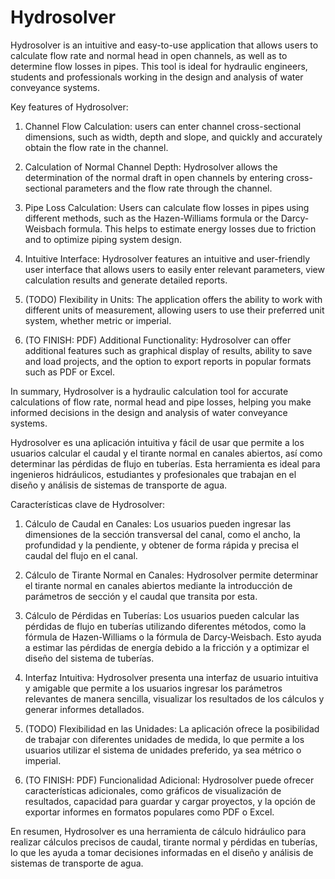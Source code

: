 # Hydrosolver

Hydrosolver is an intuitive and easy-to-use application that allows users to calculate flow rate and normal head in open channels, as well as to determine flow losses in pipes. This tool is ideal for hydraulic engineers, students and professionals working in the design and analysis of water conveyance systems.

Key features of Hydrosolver:

1. Channel Flow Calculation: users can enter channel cross-sectional dimensions, such as width, depth and slope, and quickly and accurately obtain the flow rate in the channel.

2. Calculation of Normal Channel Depth: Hydrosolver allows the determination of the normal draft in open channels by entering cross-sectional parameters and the flow rate through the channel.

3. Pipe Loss Calculation: Users can calculate flow losses in pipes using different methods, such as the Hazen-Williams formula or the Darcy-Weisbach formula. This helps to estimate energy losses due to friction and to optimize piping system design.

4. Intuitive Interface: Hydrosolver features an intuitive and user-friendly user interface that allows users to easily enter relevant parameters, view calculation results and generate detailed reports.

5. (TODO) Flexibility in Units: The application offers the ability to work with different units of measurement, allowing users to use their preferred unit system, whether metric or imperial.

6. (TO FINISH: PDF) Additional Functionality: Hydrosolver can offer additional features such as graphical display of results, ability to save and load projects, and the option to export reports in popular formats such as PDF or Excel.

In summary, Hydrosolver is a hydraulic calculation tool for accurate calculations of flow rate, normal head and pipe losses, helping you make informed decisions in the design and analysis of water conveyance systems.



Hydrosolver es una aplicación intuitiva y fácil de usar que permite a los usuarios calcular el caudal y el tirante normal en canales abiertos, así como determinar las pérdidas de flujo en tuberías. Esta herramienta es ideal para ingenieros hidráulicos, estudiantes y profesionales que trabajan en el diseño y análisis de sistemas de transporte de agua.

Características clave de Hydrosolver:

1. Cálculo de Caudal en Canales: Los usuarios pueden ingresar las dimensiones de la sección transversal del canal, como el ancho, la profundidad y la pendiente, y obtener de forma rápida y precisa el caudal del flujo en el canal.

2. Cálculo de Tirante Normal en Canales: Hydrosolver permite determinar el tirante normal en canales abiertos mediante la introducción de parámetros de sección y el caudal que transita por esta.

3. Cálculo de Pérdidas en Tuberías: Los usuarios pueden calcular las pérdidas de flujo en tuberías utilizando diferentes métodos, como la fórmula de Hazen-Williams o la fórmula de Darcy-Weisbach. Esto ayuda a estimar las pérdidas de energía debido a la fricción y a optimizar el diseño del sistema de tuberías.

4. Interfaz Intuitiva: Hydrosolver presenta una interfaz de usuario intuitiva y amigable que permite a los usuarios ingresar los parámetros relevantes de manera sencilla, visualizar los resultados de los cálculos y generar informes detallados.

5. (TODO) Flexibilidad en las Unidades: La aplicación ofrece la posibilidad de trabajar con diferentes unidades de medida, lo que permite a los usuarios utilizar el sistema de unidades preferido, ya sea métrico o imperial.

6. (TO FINISH: PDF) Funcionalidad Adicional: Hydrosolver puede ofrecer características adicionales, como gráficos de visualización de resultados, capacidad para guardar y cargar proyectos, y la opción de exportar informes en formatos populares como PDF o Excel.

En resumen, Hydrosolver es una herramienta de cálculo hidráulico para realizar cálculos precisos de caudal, tirante normal y pérdidas en tuberías, lo que les ayuda a tomar decisiones informadas en el diseño y análisis de sistemas de transporte de agua.
